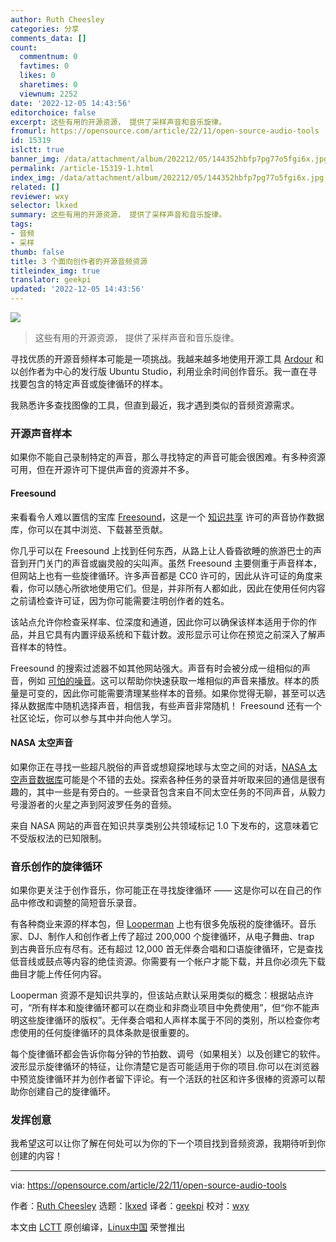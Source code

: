 ```yaml
---
author: Ruth Cheesley
categories: 分享
comments_data: []
count:
  commentnum: 0
  favtimes: 0
  likes: 0
  sharetimes: 0
  viewnum: 2252
date: '2022-12-05 14:43:56'
editorchoice: false
excerpt: 这些有用的开源资源， 提供了采样声音和音乐旋律。
fromurl: https://opensource.com/article/22/11/open-source-audio-tools
id: 15319
islctt: true
banner_img: /data/attachment/album/202212/05/144352hbfp7pg77o5fgi6x.jpg
permalink: /article-15319-1.html
index_img: /data/attachment/album/202212/05/144352hbfp7pg77o5fgi6x.jpg.thumb.jpg
related: []
reviewer: wxy
selector: lkxed
summary: 这些有用的开源资源， 提供了采样声音和音乐旋律。
tags:
- 音频
- 采样
thumb: false
title: 3 个面向创作者的开源音频资源
titleindex_img: true
translator: geekpi
updated: '2022-12-05 14:43:56'
---
```


![](/data/attachment/album/202212/05/144352hbfp7pg77o5fgi6x.jpg)



> 
> 这些有用的开源资源， 提供了采样声音和音乐旋律。
> 
> 
> 


寻找优质的开源音频样本可能是一项挑战。我越来越多地使用开源工具 [Ardour](https://opensource.com/article/21/12/music-linux-ardour) 和以创作者为中心的发行版 Ubuntu Studio，利用业余时间创作音乐。我一直在寻找要包含的特定声音或旋律循环的样本。


我熟悉许多查找图像的工具，但直到最近，我才遇到类似的音频资源需求。


### 开源声音样本


如果你不能自己录制特定的声音，那么寻找特定的声音可能会很困难。有多种资源可用，但在开源许可下提供声音的资源并不多。


#### Freesound


来看看令人难以置信的宝库 [Freesound](https://freesound.org)，这是一个 [知识共享](https://opensource.com/article/20/1/what-creative-commons) 许可的声音协作数据库，你可以在其中浏览、下载甚至贡献。


你几乎可以在 Freesound 上找到任何东西，从路上让人昏昏欲睡的旅游巴士的声音到开门关门的声音或幽灵般的尖叫声。虽然 Freesound 主要侧重于声音样本，但网站上也有一些旋律循环。许多声音都是 CC0 许可的，因此从许可证的角度来看，你可以随心所欲地使用它们。但是，并非所有人都如此，因此在使用任何内容之前请检查许可证，因为你可能需要注明创作者的姓名。


该站点允许你检查采样率、位深度和通道，因此你可以确保该样本适用于你的作品，并且它具有内置评级系统和下载计数。波形显示可让你在预览之前深入了解声音样本的特性。


Freesound 的搜索过滤器不如其他网站强大。声音有时会被分成一组相似的声音，例如 [可怕的噪音](https://freesound.org/people/SamsterBirdies/packs/31184/)。这可以帮助你快速获取一堆相似的声音来播放。样本的质量是可变的，因此你可能需要清理某些样本的音频。如果你觉得无聊，甚至可以选择从数据库中随机选择声音，相信我，有些声音非常随机！ Freesound 还有一个社区论坛，你可以参与其中并向他人学习。


#### NASA 太空声音


如果你正在寻找一些超凡脱俗的声音或想窥探地球与太空之间的对话，[NASA 太空声音数据库](https://www.nasa.gov/connect/sounds/index.html)可能是个不错的去处。探索各种任务的录音并听取来回的通信是很有趣的，其中一些是有旁白的。一些录音包含来自不同太空任务的不同声音，从毅力号漫游者的火星之声到阿波罗任务的音频。


来自 NASA 网站的声音在知识共享类别公共领域标记 1.0 下发布的，这意味着它不受版权法的已知限制。


### 音乐创作的旋律循环


如果你更关注于创作音乐，你可能正在寻找旋律循环 —— 这是你可以在自己的作品中修改和调整的简短音乐录音。


有各种商业来源的样本包，但 [Looperman](https://www.looperman.com/) 上也有很多免版税的旋律循环。音乐家、DJ、制作人和创作者上传了超过 200,000 个旋律循环，从电子舞曲、trap 到古典音乐应有尽有。还有超过 12,000 首无伴奏合唱和口语旋律循环，它是查找低音线或鼓点等内容的绝佳资源。你需要有一个帐户才能下载，并且你必须先下载曲目才能上传任何内容。


Looperman 资源不是知识共享的，但该站点默认采用类似的概念：根据站点许可，“所有样本和旋律循环都可以在商业和非商业项目中免费使用”，但“你不能声明这些旋律循环的版权”。无伴奏合唱和人声样本属于不同的类别，所以检查你考虑使用的任何旋律循环的具体条款是很重要的。


每个旋律循环都会告诉你每分钟的节拍数、调号（如果相关）以及创建它的软件。波形显示旋律循环的特征，让你清楚它是否可能适用于你的项目.你可以在浏览器中预览旋律循环并为创作者留下评论。有一个活跃的社区和许多很棒的资源可以帮助你创建自己的旋律循环。


### 发挥创意


我希望这可以让你了解在何处可以为你的下一个项目找到音频资源，我期待听到你创建的内容！




---


via: <https://opensource.com/article/22/11/open-source-audio-tools>


作者：[Ruth Cheesley](https://opensource.com/users/rcheesley) 选题：[lkxed](https://github.com/lkxed) 译者：[geekpi](https://github.com/geekpi) 校对：[wxy](https://github.com/wxy)


本文由 [LCTT](https://github.com/LCTT/TranslateProject) 原创编译，[Linux中国](https://linux.cn/) 荣誉推出